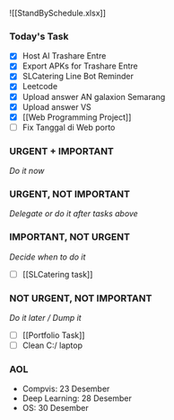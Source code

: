 ![[StandBySchedule.xlsx]]
### Today's Task
- [x] Host AI Trashare Entre
- [x] Export APKs for Trashare Entre
- [x] SLCatering Line Bot Reminder
- [x] Leetcode
- [x] Upload answer AN galaxion Semarang
- [x] Upload answer VS
- [x] [[Web Programming Project]]
- [ ] Fix Tanggal di Web porto

### URGENT + IMPORTANT
*Do it now*


### URGENT, NOT IMPORTANT
*Delegate or do it after tasks above*

### IMPORTANT, NOT URGENT
*Decide when to do it*
- [ ] [[SLCatering task]]

### NOT URGENT, NOT IMPORTANT
*Do it later / Dump it*
- [ ] [[Portfolio Task]]
- [ ] Clean C:/ laptop

### AOL
- Compvis: 23 Desember
- Deep Learning: 28 Desember
- OS: 30 Desember